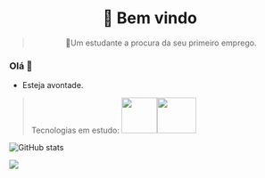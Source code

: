 <h1 align="center">
   👀 Bem vindo
</h1><blockquote><p align="center">🚀Um estudante a procura da seu primeiro emprego.</p></blockquote>



### Olá 👋
- Esteja avontade.


> Tecnologias em estudo:
 <img src="https://www.shareicon.net/data/512x512/2015/09/11/99371_javascript_512x512.png" width="64" height="64"><img src="https://upload.wikimedia.org/wikipedia/commons/thumb/a/a7/React-icon.svg/640px-React-icon.svg.png" width="70" height="64">


![GitHub stats](https://github-readme-stats.vercel.app/api?username=Withene&show_icons=true) 

[<img src="https://img.shields.io/badge/linkedin-%230077B5.svg?&style=for-the-badge&logo=linkedin&logoColor=white"/>](https://www.linkedin.com/in/withene-costa/) 





